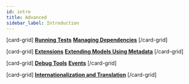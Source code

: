 ```yaml
---
id: intro
title: Advanced
sidebar_label: Introduction
---
```


[card-grid]
[**Running Tests**](advanced/running-tests.md)
[**Managing Dependencies**](advanced/managing-dependencies.md)
[/card-grid]

[card-grid]
[**Extensions**](advanced/extensions.md)
[**Extending Models Using Metadata**](advanced/metadata.md)
[/card-grid]


[card-grid]
[**Debug Tools**](advanced/debug-tools.md)
[**Events**](advanced/events.md)
[/card-grid]

[card-grid]
[**Internationalization and Translation**](advanced/internationalization.md)
[/card-grid]

